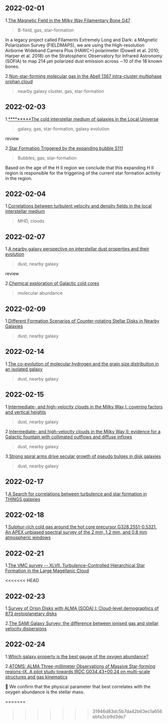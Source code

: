 ## 2022-02-01

1.[The Magnetic Field in the Milky Way Filamentary Bone G47](https://arxiv.org/abs/2201.11933 )
> B-field, gas, star-formation

In a legacy project called FIlaments Extremely Long and Dark: a MAgnetic Polarization Survey (FIELDMAPS), we are using the High-resolution Airborne Wideband Camera Plus (HAWC+) polarimeter (Dowell et al. 2010; Harper et al. 2018) on the Stratospheric Observatory for Infrared Astronomy (SOFIA) to map 214 µm polarized dust emission across ∼10 of the 18 known bones.


2.[Non-star-forming molecular gas in the Abell 1367 intra-cluster multiphase orphan cloud](https://arxiv.org/abs/2201.11141 )
> nearby galaxy cluster, gas, star-formation

## 2022-02-03

1.[*********The cold interstellar medium of galaxies in the Local Universe](https://arxiv.org/abs/2202.00690)
> galaxy, gas, star-formation, galaxy evolution

review


2.[Star Formation Triggered by the expanding bubble S111](https://arxiv.org/abs/2202.00988)
> Bubbles, gas, star-formation

Based on the age of the H II region we conclude that this expanding H II region is responsible for the triggering of the current star formation activity in the region.


## 2022-02-04

1.[Correlations between turbulent velocity and density fields in the local interstellar medium](https://arxiv.org/abs/2202.01610)
> MHD, clouds

## 2022-02-07

1.[A nearby galaxy perspective on interstellar dust properties and their evolution](https://arxiv.org/abs/2202.01868)
> dust, nearby galaxy

review

2.[Chemical exploration of Galactic cold cores](https://arxiv.org/abs/2202.02157)
> molecular abundance

## 2022-02-09

1.[Different Formation Scenarios of Counter-rotating Stellar Disks in Nearby Galaxies](https://arxiv.org/abs/2202.03848)
> dust, nearby galaxy

## 2022-02-14

1.[The co-evolution of molecular hydrogen and the grain size distribution in an isolated galaxy](https://arxiv.org/abs/2202.05521)
> dust, nearby galaxy

## 2022-02-15

1.[Intermediate- and high-velocity clouds in the Milky Way I: covering factors and vertical heights](https://arxiv.org/abs/2202.05848)
> dust, nearby galaxy


2.[Intermediate- and high-velocity clouds in the Milky Way II: evidence for a Galactic fountain with collimated outflows and diffuse inflows](https://arxiv.org/abs/2202.05852)
> dust, nearby galaxy

3.[Strong spiral arms drive secular growth of pseudo bulges in disk galaxies](https://arxiv.org/abs/2202.06932)
> dust, nearby galaxy


## 2022-02-17

1.[A Search for correlations between turbulence and star formation in THINGS galaxies](https://arxiv.org/abs/2202.08109)
>

## 2022-02-18

1.[Sulphur-rich cold gas around the hot core precursor G328.2551-0.5321. An APEX unbiased spectral survey of the 2 mm, 1.2 mm, and 0.8 mm atmospheric windows](https://arxiv.org/abs/2202.08621)
>

## 2022-02-21

1.[The VMC survey -- XLVII. Turbulence-Controlled Hierarchical Star Formation in the Large Magellanic Cloud](https://arxiv.org/abs/2202.09267)
>

<<<<<<< HEAD
## 2022-02-23

1.[Survey of Orion Disks with ALMA (SODA) I: Cloud-level demographics of 873 protoplanetary disks](https://arxiv.org/abs/2202.11057)
>

2.[The SAMI Galaxy Survey: the difference between ionised gas and stellar velocity dispersions](https://arxiv.org/abs/2202.10469)
>


## 2022-02-24

1.[Which galaxy property is the best gauge of the oxygen abundance?](https://arxiv.org/abs/2202.11651)
>

2.[ATOMS: ALMA Three-millimeter Observations of Massive Star-forming regions-IX. A pilot study towards IRDC G034.43+00.24 on multi-scale structures and gas kinematics](https://arxiv.org/abs/2202.11307)
>

 We confirm that the physical parameter that best correlates with the oxygen abundance is the stellar mass.




=======
>>>>>>> 31946d83dc5b7da42b63ec1a656ebfa3cb9d3de7
















